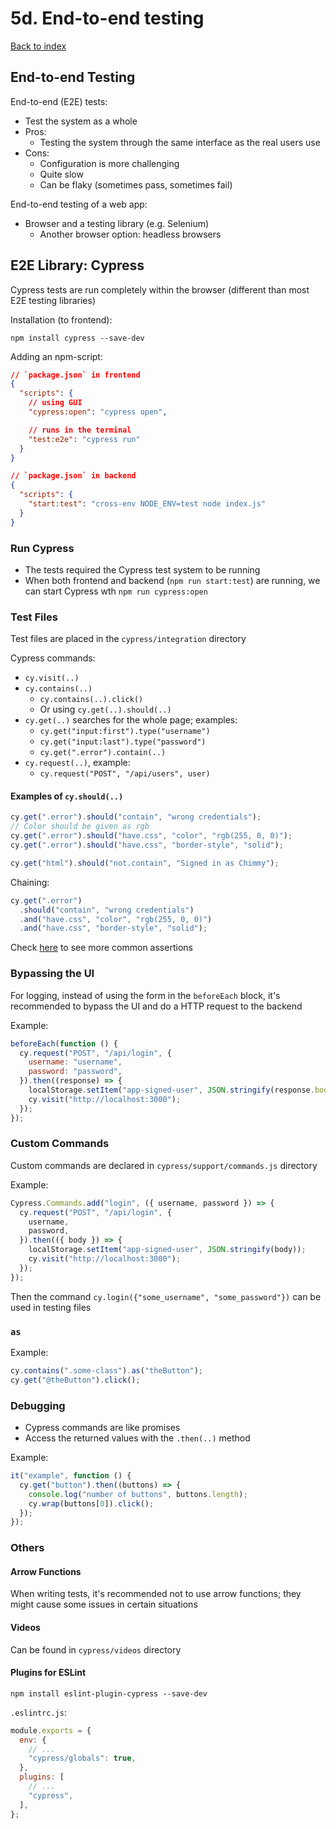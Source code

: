 # 5d. End-to-end testing

[Back to index](../README.md)

## End-to-end Testing

End-to-end (E2E) tests:

- Test the system as a whole
- Pros:
  - Testing the system through the same interface as the real users use
- Cons:
  - Configuration is more challenging
  - Quite slow
  - Can be flaky (sometimes pass, sometimes fail)

End-to-end testing of a web app:

- Browser and a testing library (e.g. Selenium)
  - Another browser option: headless browsers

## E2E Library: Cypress

Cypress tests are run completely within the browser (different than most E2E testing libraries)

Installation (to frontend):

```shell
npm install cypress --save-dev
```

Adding an npm-script:

```json
// `package.json` in frontend
{
  "scripts": {
    // using GUI
    "cypress:open": "cypress open",

    // runs in the terminal
    "test:e2e": "cypress run"
  }
}
```

```json
// `package.json` in backend
{
  "scripts": {
    "start:test": "cross-env NODE_ENV=test node index.js"
  }
}
```

### Run Cypress

- The tests required the Cypress test system to be running
- When both frontend and backend (`npm run start:test`) are running, we can start Cypress wth `npm run cypress:open`

### Test Files

Test files are placed in the `cypress/integration` directory

Cypress commands:

- `cy.visit(..)`
- `cy.contains(..)`
  - `cy.contains(..).click()`
  - Or using `cy.get(..).should(..)`
- `cy.get(..)` searches for the whole page; examples:
  - `cy.get("input:first").type("username")`
  - `cy.get("input:last").type("password")`
  - `cy.get(".error").contain(..)`
- `cy.request(..)`, example:
  - `cy.request("POST", "/api/users", user)`

#### Examples of `cy.should(..)`

```js
cy.get(".error").should("contain", "wrong credentials");
// Color should be given as rgb
cy.get(".error").should("have.css", "color", "rgb(255, 0, 0)");
cy.get(".error").should("have.css", "border-style", "solid");

cy.get("html").should("not.contain", "Signed in as Chimmy");
```

Chaining:

```js
cy.get(".error")
  .should("contain", "wrong credentials")
  .and("have.css", "color", "rgb(255, 0, 0)")
  .and("have.css", "border-style", "solid");
```

Check [here](https://docs.cypress.io/guides/references/assertions.html#Common-Assertions) to see more common assertions

### Bypassing the UI

For logging, instead of using the form in the `beforeEach` block, it's recommended to bypass the UI and do a HTTP request to the backend

Example:

```js
beforeEach(function () {
  cy.request("POST", "/api/login", {
    username: "username",
    password: "password",
  }).then((response) => {
    localStorage.setItem("app-signed-user", JSON.stringify(response.body));
    cy.visit("http://localhost:3000");
  });
});
```

### Custom Commands

Custom commands are declared in `cypress/support/commands.js` directory

Example:

```js
Cypress.Commands.add("login", ({ username, password }) => {
  cy.request("POST", "/api/login", {
    username,
    password,
  }).then(({ body }) => {
    localStorage.setItem("app-signed-user", JSON.stringify(body));
    cy.visit("http://localhost:3000");
  });
});
```

Then the command `cy.login({"some_username", "some_password"})` can be used in testing files

### `as`

Example:

```js
cy.contains(".some-class").as("theButton");
cy.get("@theButton").click();
```

### Debugging

- Cypress commands are like promises
- Access the returned values with the `.then(..)` method

Example:

```js
it("example", function () {
  cy.get("button").then((buttons) => {
    console.log("number of buttons", buttons.length);
    cy.wrap(buttons[0]).click();
  });
});
```

### Others

#### Arrow Functions

When writing tests, it's recommended not to use arrow functions; they might cause some issues in certain situations

#### Videos

Can be found in `cypress/videos` directory

#### Plugins for ESLint

```shell
npm install eslint-plugin-cypress --save-dev
```

`.eslintrc.js`:

```js
module.exports = {
  env: {
    // ...
    "cypress/globals": true,
  },
  plugins: [
    // ...
    "cypress",
  ],
};
```

